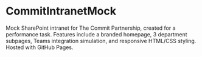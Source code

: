 # CommitIntranetMock
Mock SharePoint intranet for The Commit Partnership, created for a performance task. Features include a branded homepage, 3 department subpages, Teams integration simulation, and responsive HTML/CSS styling. Hosted with GitHub Pages.
